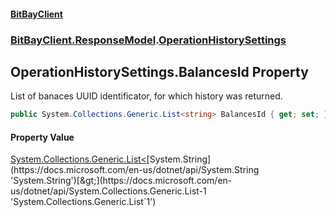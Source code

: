 #### [BitBayClient](./index.md 'index')
### [BitBayClient.ResponseModel](./BitBayClient-ResponseModel.md 'BitBayClient.ResponseModel').[OperationHistorySettings](./BitBayClient-ResponseModel-OperationHistorySettings.md 'BitBayClient.ResponseModel.OperationHistorySettings')
## OperationHistorySettings.BalancesId Property
List of banaces UUID identificator, for which history was returned.  
```csharp
public System.Collections.Generic.List<string> BalancesId { get; set; }
```
#### Property Value
[System.Collections.Generic.List&lt;](https://docs.microsoft.com/en-us/dotnet/api/System.Collections.Generic.List-1 'System.Collections.Generic.List`1')[System.String](https://docs.microsoft.com/en-us/dotnet/api/System.String 'System.String')[&gt;](https://docs.microsoft.com/en-us/dotnet/api/System.Collections.Generic.List-1 'System.Collections.Generic.List`1')  
